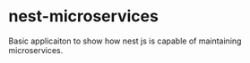 # nest-microservices
Basic applicaiton to show how nest js is capable of maintaining microservices.
